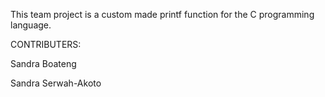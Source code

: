 This team project is a custom made printf function for the C programming language.

CONTRIBUTERS:

Sandra Boateng

Sandra Serwah-Akoto
